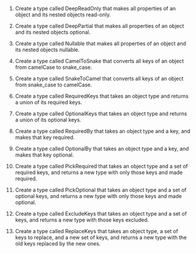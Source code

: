 1. Create a type called DeepReadOnly that makes all properties of an object and its nested objects read-only.

2. Create a type called DeepPartial that makes all properties of an object and its nested objects optional.

3. Create a type called Nullable that makes all properties of an object and its nested objects nullable.

4. Create a type called CamelToSnake that converts all keys of an object from camelCase to snake_case.

5. Create a type called SnakeToCamel that converts all keys of an object from snake_case to camelCase.

6. Create a type called RequiredKeys that takes an object type and returns a union of its required keys.

7. Create a type called OptionalKeys that takes an object type and returns a union of its optional keys.

8. Create a type called RequiredBy that takes an object type and a key, and makes that key required.

9. Create a type called OptionalBy that takes an object type and a key, and makes that key optional.

10. Create a type called PickRequired that takes an object type and a set of required keys, and returns a new type with only those keys and made required.

11. Create a type called PickOptional that takes an object type and a set of optional keys, and returns a new type with only those keys and made optional.

12. Create a type called ExcludeKeys that takes an object type and a set of keys, and returns a new type with those keys excluded.

13. Create a type called ReplaceKeys that takes an object type, a set of keys to replace, and a new set of keys, and returns a new type with the old keys replaced by the new ones.
